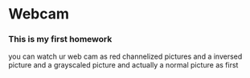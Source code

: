 # Webcam
### This is my first homework
you can watch ur web cam as red channelized pictures and a inversed picture and a grayscaled picture and actually a normal picture as first 
